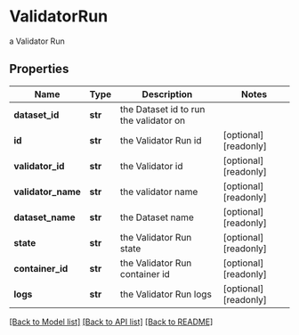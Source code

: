 # ValidatorRun

a Validator Run

## Properties
Name | Type | Description | Notes
------------ | ------------- | ------------- | -------------
**dataset_id** | **str** | the Dataset id to run the validator on | 
**id** | **str** | the Validator Run id | [optional] [readonly] 
**validator_id** | **str** | the Validator id | [optional] [readonly] 
**validator_name** | **str** | the validator name | [optional] [readonly] 
**dataset_name** | **str** | the Dataset name | [optional] [readonly] 
**state** | **str** | the Validator Run state | [optional] [readonly] 
**container_id** | **str** | the Validator Run container id | [optional] [readonly] 
**logs** | **str** | the Validator Run logs | [optional] [readonly] 

[[Back to Model list]](../README.md#documentation-for-models) [[Back to API list]](../README.md#documentation-for-api-endpoints) [[Back to README]](../README.md)


